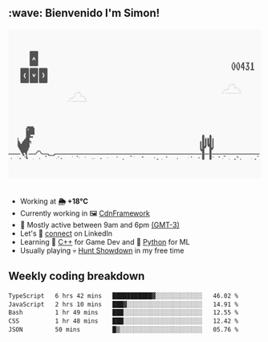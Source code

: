 <h2>:wave: <b>Bienvenido I'm Simon!&nbsp;</b></h2>

<section>
  <img src="./static/banner.gif" height=300 width=1000>
</section>

<br>

<ul>
  <li>
		<!--START_SECTION:weather-->
		Working at <b>🌦   +18°C</b>
		<!--END_SECTION:weather-->
  </li>
  <li>
    Currently working in 🖼️&nbsp;<a href=https://github.com/snapverse/cdn-framework target=_blank>CdnFramework</a>
  </li>
  <li>
    🚩 Mostly active between 9am and 6pm <a href=https://onlinealarmkur.com/world/es target=_blank>(GMT-3)</a>
  </li>
  <li>
    Let's 🔗&nbsp;<a href=https://www.linkedin.com/in/itssimmons target=_blank>connect</a> on LinkedIn
  </li>
  <li>
    Learning 👴&nbsp;<a href=https://images3.memedroid.com/images/UPLOADED755/65f2bce6734f6.webp target=_blank>C++</a> for Game Dev and 🐍&nbsp;<a href=https://qph.cf2.quoracdn.net/main-qimg-4472b6229cb75bf66ab531f3ebd4f975-lq target=_blank>Python</a> for ML
  </li>
  <li>
    Usually playing 💀&nbsp;<a href=https://www.huntshowdown.com target=_blank>Hunt Showdown</a> in my free time
  </li>
</ul>

<h2><b>Weekly coding breakdown </b></h2>

<!--START_SECTION:waka-->

```txt
TypeScript   6 hrs 42 mins   ███████████▓░░░░░░░░░░░░░   46.02 %
JavaScript   2 hrs 10 mins   ███▓░░░░░░░░░░░░░░░░░░░░░   14.91 %
Bash         1 hr 49 mins    ███░░░░░░░░░░░░░░░░░░░░░░   12.55 %
CSS          1 hr 48 mins    ███░░░░░░░░░░░░░░░░░░░░░░   12.42 %
JSON         50 mins         █▒░░░░░░░░░░░░░░░░░░░░░░░   05.76 %
```

<!--END_SECTION:waka-->

